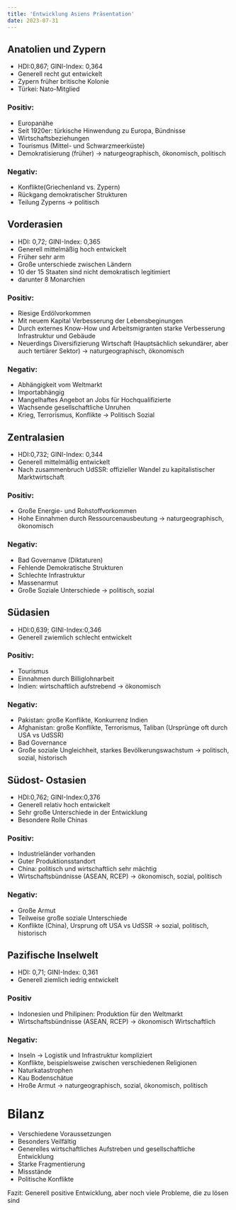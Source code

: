 ```yaml
---
title: 'Entwicklung Asiens Präsentation'
date: 2023-07-31
---
```

## Anatolien und Zypern

- HDI:0,867; GINI-Index: 0,364
- Generell recht gut entwickelt
- Zypern früher britische Kolonie
- Türkei: Nato-Mitglied

### Positiv:
- Europanähe
- Seit 1920er: türkische Hinwendung zu Europa, Bündnisse
- Wirtschaftsbeziehungen
- Tourismus (Mittel- und Schwarzmeerküste)
- Demokratisierung (früher)
-> naturgeographisch, ökonomisch, politisch

### Negativ:
- Konflikte(Griechenland vs. Zypern)
- Rückgang demokratischer Strukturen
- Teilung Zyperns
-> politisch

## Vorderasien
- HDI: 0,72; GINI-Index: 0,365
- Generell mittelmäßig hoch entwickelt
- Früher sehr arm
- Große unterschiede zwischen Ländern
- 10 der 15 Staaten sind nicht demokratisch legitimiert
- darunter 8 Monarchien

### Positiv:
- Riesige Erdölvorkommen
- Mit neuem Kapital Verbesserung der Lebensbeginungen
- Durch externes Know-How und Arbeitsmigranten starke Verbesserung Infrastruktur und Gebäude
- Neuerdings Diversifizierung Wirtschaft (Hauptsächlich sekundärer, aber auch tertiärer Sektor)
-> naturgeographisch, ökonomisch

### Negativ:
- Abhängigkeit vom Weltmarkt
- Importabhängig
- Mangelhaftes Angebot an Jobs für Hochqualifizierte
- Wachsende gesellschaftliche Unruhen
- Krieg, Terrorismus, Konflikte
-> Politisch Sozial

## Zentralasien
- HDI:0,732; GINI-Index: 0,344
- Generell mittelmäßig entwickelt
- Nach zusammenbruch UdSSR: offizieller Wandel zu kapitalistischer Marktwirtschaft

### Positiv:
- Große Energie- und Rohstoffvorkommen
- Hohe Einnahmen durch Ressourcenausbeutung
-> naturgeographisch, ökonomisch

### Negativ:
- Bad Governanve (Diktaturen)
- Fehlende Demokratische Strukturen
- Schlechte Infrastruktur
- Massenarmut
- Große Soziale Unterschiede
-> politisch, sozial

## Südasien
- HDI:0,639; GINI-Index:0,346
- Generell zwiemlich schlecht entwickelt

### Positiv:
- Tourismus
- Einnahmen durch Billiglohnarbeit
- Indien: wirtschaftlich aufstrebend
-> ökonomisch

### Negativ:
- Pakistan: große Konflikte, Konkurrenz Indien
- Afghanistan: große Konflikte, Terrorismus, Taliban (Ursprünge oft durch USA vs UdSSR)
- Bad Governance
- Große soziale Ungleichheit, starkes Bevölkerungswachstum
-> politisch, sozial, historisch

## Südost- Ostasien
- HDI:0,762; GINI-Index:0,376
- Generell relativ hoch entwickelt
- Sehr große Unterschiede in der Entwicklung
- Besondere Rolle Chinas

### Positiv:
- Industrieländer vorhanden
- Guter Produktionsstandort
- China: politisch und wirtschaftlich sehr mächtig
- Wirtschaftsbündnisse (ASEAN, RCEP)
-> ökonomisch, sozial, politisch

### Negativ:
- Große Armut
- Teilweise große soziale Unterschiede
- Konflikte (China), Ursprung oft USA vs UdSSR
-> sozial, politisch, historisch

## Pazifische Inselwelt
- HDI: 0,71; GINI-Index: 0,361
- Generell ziemlich iedrig entwickelt

### Positiv
- Indonesien und Philipinen: Produktion für den Weltmarkt
- Wirtschaftsbündnisse (ASEAN, RCEP)
-> ökonomisch Wirtschaftlich

### Negativ:
- Inseln -> Logistik und Infrastruktur kompliziert
- Konflikte, beispielsweise zwischen verschiedenen Religionen
- Naturkatastrophen
- Kau Bodenschätue
- Hroße Armut
-> naturgeographisch, sozial, ökonomisch, politisch

# Bilanz
- Verschiedene Voraussetzungen
- Besonders Veilfältig
- Generelles wirtschaftliches Aufstreben und gesellschaftliche Entwicklung
- Starke Fragmentierung
- Missstände
- Politische Konflikte

Fazit: Generell positive Entwicklung, aber noch viele Probleme, die zu lösen sind
